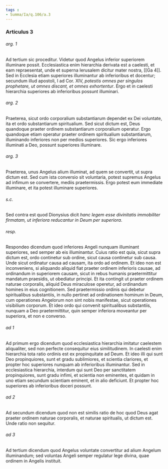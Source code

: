 ```yaml
---
tags : 
- Summa/Ia/q.106/a.3
---
```


### Articulus 3

###### arg. 1
Ad tertium sic proceditur. Videtur quod Angelus inferior superiorem illuminare possit. Ecclesiastica enim hierarchia derivata est a caelesti, et eam repraesentat, unde et superna Ierusalem dicitur mater nostra, [[Ga 4]]. Sed in Ecclesia etiam superiores illuminantur ab inferioribus et docentur; secundum illud apostoli, I ad Cor. XIV, *potestis omnes per singulos prophetare, ut omnes discant, et omnes exhortentur*. Ergo et in caelesti hierarchia superiores ab inferioribus possunt illuminari.

###### arg. 2
Praeterea, sicut ordo corporalium substantiarum dependet ex Dei voluntate, ita et ordo substantiarum spiritualium. Sed sicut dictum est, Deus quandoque praeter ordinem substantiarum corporalium operatur. Ergo quandoque etiam operatur praeter ordinem spiritualium substantiarum, illuminando inferiores non per medios superiores. Sic ergo inferiores illuminati a Deo, possunt superiores illuminare.

###### arg. 3
Praeterea, unus Angelus alium illuminat, ad quem se convertit, ut supra dictum est. Sed cum ista conversio sit voluntaria, potest supremus Angelus ad infimum se convertere, mediis praetermissis. Ergo potest eum immediate illuminare, et ita potest illuminare superiores.

###### s.c.
Sed contra est quod Dionysius dicit *hanc legem esse divinitatis immobiliter firmatam, ut inferiora reducantur in Deum per superiora*.

###### resp.
Respondeo dicendum quod inferiores Angeli nunquam illuminant superiores, sed semper ab eis illuminantur. Cuius ratio est quia, sicut supra dictum est, ordo continetur sub ordine, sicut causa continetur sub causa. Unde sicut ordinatur causa ad causam, ita ordo ad ordinem. Et ideo non est inconveniens, si aliquando aliquid fiat praeter ordinem inferioris causae, ad ordinandum in superiorem causam, sicut in rebus humanis praetermittitur mandatum praesidis, ut obediatur principi. Et ita contingit ut praeter ordinem naturae corporalis, aliquid Deus miraculose operetur, ad ordinandum homines in eius cognitionem. Sed praetermissio ordinis qui debetur spiritualibus substantiis, in nullo pertinet ad ordinationem hominum in Deum, cum operationes Angelorum non sint nobis manifestae, sicut operationes visibilium corporum. Et ideo ordo qui convenit spiritualibus substantiis, nunquam a Deo praetermittitur, quin semper inferiora moveantur per superiora, et non e converso.

###### ad 1
Ad primum ergo dicendum quod ecclesiastica hierarchia imitatur caelestem aliqualiter, sed non perfecte consequitur eius similitudinem. In caelesti enim hierarchia tota ratio ordinis est ex propinquitate ad Deum. Et ideo illi qui sunt Deo propinquiores, sunt et gradu sublimiores, et scientia clariores, et propter hoc superiores nunquam ab inferioribus illuminantur. Sed in ecclesiastica hierarchia, interdum qui sunt Deo per sanctitatem propinquiores, sunt gradu infimi, et scientia non eminentes, et quidam in uno etiam secundum scientiam eminent, et in alio deficiunt. Et propter hoc superiores ab inferioribus doceri possunt.

###### ad 2
Ad secundum dicendum quod non est similis ratio de hoc quod Deus agat praeter ordinem naturae corporalis, et naturae spiritualis, ut dictum est. Unde ratio non sequitur.

###### ad 3
Ad tertium dicendum quod Angelus voluntate convertitur ad alium Angelum illuminandum; sed voluntas Angeli semper regulatur lege divina, quae ordinem in Angelis instituit.

